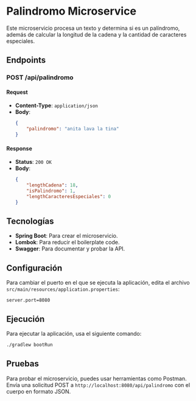 
# Palindromo Microservice

Este microservicio procesa un texto y determina si es un palíndromo, además de calcular la longitud de la cadena y la cantidad de caracteres especiales.

## Endpoints

### POST /api/palindromo

#### Request

- **Content-Type**: `application/json`
- **Body**:
  ```json
  {
      "palindromo": "anita lava la tina"
  }
  ```

#### Response

- **Status**: `200 OK`
- **Body**:
  ```json
  {
      "lengthCadena": 18,
      "isPalindromo": 1,
      "lengthCaracteresEspeciales": 0
  }
  ```

## Tecnologías

- **Spring Boot**: Para crear el microservicio.
- **Lombok**: Para reducir el boilerplate code.
- **Swagger**: Para documentar y probar la API.

## Configuración

Para cambiar el puerto en el que se ejecuta la aplicación, edita el archivo `src/main/resources/application.properties`:

```properties
server.port=8080
```

## Ejecución

Para ejecutar la aplicación, usa el siguiente comando:

```sh
./gradlew bootRun
```

## Pruebas

Para probar el microservicio, puedes usar herramientas como Postman. Envía una solicitud POST a `http://localhost:8080/api/palindromo` con el cuerpo en formato JSON.

